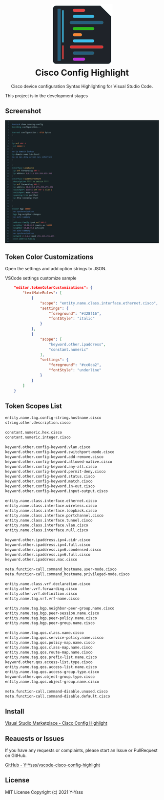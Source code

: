 <h1 align="center">
  <a href="https://github.com/Y-Ysss/vscode-cisco-config-highlight">
    <img src="https://raw.githubusercontent.com/Y-Ysss/vscode-cisco-config-highlight/main//icon.png" alt="theme icon" width="200px">
  </a><br>
    Cisco Config Highlight
</h1>
<p align="center">Cisco device configuration Syntax Highlighting for Visual Studio Code.</p>

This project is in the development stages

## Screenshot
<img src="https://raw.githubusercontent.com/Y-Ysss/vscode-cisco-config-highlight/main/Screenshot.png" alt="screenshot">

## Token Color Customizations

Open the settings and add option strings to JSON.

VSCode settings customize sample
``` json
    "editor.tokenColorCustomizations": {
        "textMateRules": [
            {
                "scope": "entity.name.class.interface.ethernet.cisco",
                "settings": {
                    "foreground": "#328f16",
                    "fontStyle": "italic"
                }
            },
            {
                "scope": [
                    "keyword.other.ipaddress",
                    "constant.numeric"
                ],
                "settings": {
                    "foreground": "#cc0ca2",
                    "fontStyle": "underline"
                }
            }
        ]
    }
```

## Token Scopes List
```
entity.name.tag.config-string.hostname.cisco
string.other.description.cisco

constant.numeric.hex.cisco
constant.numeric.integer.cisco

keyword.other.config-keyword.vlan.cisco
keyword.other.config-keyword.switchport-mode.cisco
keyword.other.config-keyword.add-remove.cisco
keyword.other.config-keyword.allowed-native.cisco
keyword.other.config-keyword.any-all.cisco
keyword.other.config-keyword.permit-deny.cisco
keyword.other.config-keyword.status.cisco
keyword.other.config-keyword.match.cisco
keyword.other.config-keyword.in-out.cisco
keyword.other.config-keyword.input-output.cisco

entity.name.class.interface.ethernet.cisco
entity.name.class.interface.wireless.cisco
entity.name.class.interface.loopback.cisco
entity.name.class.interface.portchannel.cisco
entity.name.class.interface.tunnel.cisco
entity.name.class.interface.vlan.cisco
entity.name.class.interface.null.cisco

keyword.other.ipaddress.ipv4.cidr.cisco
keyword.other.ipaddress.ipv4.full.cisco
keyword.other.ipaddress.ipv6.condensed.cisco
keyword.other.ipaddress.ipv6.full.cisco
keyword.other.ipaddress.mac.cisco

meta.function-call.command_hostname.user-mode.cisco
meta.function-call.command_hostname.privileged-mode.cisco

entity.name.class.vrf.declaration.cisco
entity.other.vrf.forwarding.cisco
entity.other.vrf.definition.cisco
entity.name.tag.vrf.vrf-name.cisco

entity.name.tag.bgp.neighbor-peer-group.name.cisco
entity.name.tag.bgp.peer-session.name.cisco
entity.name.tag.bgp.peer-policy.name.cisco
entity.name.tag.bgp.peer-group.name.cisco

entity.name.tag.qos.class.name.cisco
entity.name.tag.qos.service-policy.name.cisco
entity.name.tag.qos.policy-map.name.cisco
entity.name.tag.qos.class-map.name.cisco
entity.name.tag.qos.route-map.name.cisco
entity.name.tag.qos.prefix-list.name.cisco
keyword.other.qos.access-list.type.cisco
entity.name.tag.qos.access-list.name.cisco
entity.name.tag.qos.access-group.type.cisco
keyword.other.qos.object-group.type.cisco
entity.name.tag.qos.object-group.name.cisco

meta.function-call.command-disable.unused.cisco
meta.function-call.command-disable.default.cisco
```

## Install

[Visual Studio Marketplace - Cisco Config Highlight](https://marketplace.visualstudio.com/items?itemName=Y-Ysss.cisco-config-highlight)

## Reauests or Issues
If you have any requests or complaints, please start an Issue or PullRequest on GitHub.

[GitHub - Y-Ysss/vscode-cisco-config-highlight](https://github.com/Y-Ysss/vscode-cisco-config-highlight)

## License
MIT License Copyright (c) 2021 Y-Ysss